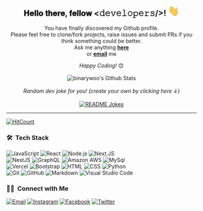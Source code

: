 <div align="center">
<h2> 𝐇𝐞𝐥𝐥𝐨 𝐭𝐡𝐞𝐫𝐞, 𝐟𝐞𝐥𝐥𝐨𝐰 <𝚍𝚎𝚟𝚎𝚕𝚘𝚙𝚎𝚛𝚜/>! <img src="https://github.com/binarywoo/binarywoo/blob/master/gifs/Hi.gif" width="30px"></h2>
</div>

<div align="center">

You have finally discovered my Github profile. <br>
Please feel free to clone/fork projects, raise issues and submit PRs if you think something could be better. <br>
Ask me anything <a href="https://github.com/binarywoo/binarywoo/issues/new"><b>here</b></a><br>
or <a href="mailto:binarywoo@gmail.com"><b>email</b></a> me

<i>Happy Coding!</i> 😊

</div>

<div align="center">

<img align="center" src="https://github-readme-stats.vercel.app/api?username=binarywoo&include_all_commits=true&count_private=true&show_icons=true&line_height=20&title_color=7A7ADB&icon_color=2234AE&text_color=D3D3D3&bg_color=0,000000,130F40" alt="binarywoo's Github Stats">

</br>
</br>
<i>Random dev joke for you! (create your own by clicking here ↓)</i>
<br>
<br>
<a href="https://readme-jokes.vercel.app"><img align="center" src="https://readme-jokes.vercel.app/api" alt="README Jokes"></a>

---

</div>

[![HitCount](http://hits.dwyl.com/binarywoo/binarywoo.svg)](http://hits.dwyl.com/binarywoo/binarywoo)

### 🛠 &nbsp;Tech Stack

![JavaScript](https://img.shields.io/badge/-JavaScript-05122A?style=flat&logo=javascript)
![React](https://img.shields.io/badge/-React-05122A?style=flat&logo=react)
![Node.js](https://img.shields.io/badge/-Node.js-05122A?style=flat&logo=node.js)
![Next.JS](https://img.shields.io/badge/-Next.js-05122A?style=flat&logo=Next.JS&logoColor=FFFFFF)\
![NestJS](https://img.shields.io/badge/-NestJS-05122A?style=flat&logo=NestJS&logoColor=E0234E)
![GraphQL](https://img.shields.io/badge/-GraphQL-05122A?style=flat&logo=GraphQL&logoColor=E10098)
![Amazon AWS](https://img.shields.io/badge/-Amazon%20AWS-05122A?style=flat&logo=Amazon-AWS&logoColor=FFFFFF)
![MySql](https://img.shields.io/badge/-MySql-05122A?style=flat&logo=MySql&logoColor=FFFFFF)\
![Vercel](https://img.shields.io/badge/-Vercel-05122A?style=flat&logo=Vercel&logoColor=FFFFFF)
![Bootstrap](https://img.shields.io/badge/-Bootstrap-05122A?style=flat&logo=bootstrap&logoColor=563D7C)
![HTML](https://img.shields.io/badge/-HTML-05122A?style=flat&logo=HTML5)
![CSS](https://img.shields.io/badge/-CSS-05122A?style=flat&logo=CSS3&logoColor=1572B6)
![Python](https://img.shields.io/badge/-Python-05122A?style=flat&logo=python)\
![Git](https://img.shields.io/badge/-Git-05122A?style=flat&logo=git)
![GitHub](https://img.shields.io/badge/-GitHub-05122A?style=flat&logo=github)
![Markdown](https://img.shields.io/badge/-Markdown-05122A?style=flat&logo=markdown)
![Visual Studio Code](https://img.shields.io/badge/-Visual%20Studio%20Code-05122A?style=flat&logo=visual-studio-code&logoColor=007ACC)

### 🤝🏻 &nbsp;Connect with Me

[![Email](https://img.shields.io/badge/-gmail-05122A?style=flat&logo=gmail&logoColor=EA4335)](mailto:binarywoo@gmail.com)
[![Instagram](https://img.shields.io/badge/-Instagram-05122A?style=flat&logo=Instagram&logoColor=E4405F)](https://www.instagram.com/______.0911/)
[![Facebook](https://img.shields.io/badge/-Facebook-05122A?style=flat&logo=Facebook&logoColor=1877F2)](https://www.facebook.com/profile.php?id=100000544730099)
[![Twitter](https://img.shields.io/badge/-Twitter-05122A?style=flat&logo=Twitter&logoColor=1DA1F2)](https://twitter.com/KIxdY18mLrGoddp)
